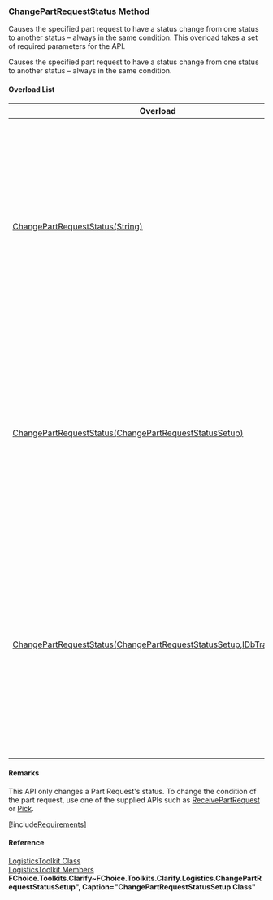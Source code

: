 ﻿### ChangePartRequestStatus Method

Causes the specified part request to have a status change from one status to another status – always in the same condition. This overload takes a set of required parameters for the API.

Causes the specified part request to have a status change from one status to another status – always in the same condition.

#### Overload List

| Overload | Description |
| --- | --- |
| [ChangePartRequestStatus(String)](FChoice.Toolkits.Clarify~FChoice.Toolkits.Clarify.Logistics.LogisticsToolkit~ChangePartRequestStatus(String).md) | Causes the specified part request to have a status change from one status to another status – always in the same condition. This overload takes a set of required parameters for the API.   |
| [ChangePartRequestStatus(ChangePartRequestStatusSetup)](FChoice.Toolkits.Clarify~FChoice.Toolkits.Clarify.Logistics.LogisticsToolkit~ChangePartRequestStatus(ChangePartRequestStatusSetup).md) | Causes the specified part request to have a status change from one status to another status – always in the same condition. This overload takes a setup object.   |
| [ChangePartRequestStatus(ChangePartRequestStatusSetup,IDbTransaction)](FChoice.Toolkits.Clarify~FChoice.Toolkits.Clarify.Logistics.LogisticsToolkit~ChangePartRequestStatus(ChangePartRequestStatusSetup,IDbTransaction).md) | Causes the specified part request to have a status change from one status to another status – always in the same condition. This overload takes a setup object and a database transaction.   |

#### Remarks

This API only changes a Part Request's status. To change the condition of the part request, use one of the supplied APIs such as [ReceivePartRequest](FChoice.Toolkits.Clarify~FChoice.Toolkits.Clarify.Logistics.LogisticsToolkit~ReceivePartRequest.md) or [Pick](FChoice.Toolkits.Clarify~FChoice.Toolkits.Clarify.Logistics.LogisticsToolkit~Pick.md).

[!include[Requirements](../partials/requirements.md)]



#### Reference

[LogisticsToolkit Class](FChoice.Toolkits.Clarify~FChoice.Toolkits.Clarify.Logistics.LogisticsToolkit.md)  
[LogisticsToolkit Members](FChoice.Toolkits.Clarify~FChoice.Toolkits.Clarify.Logistics.LogisticsToolkit_members.md)  
**FChoice.Toolkits.Clarify~FChoice.Toolkits.Clarify.Logistics.ChangePartRequestStatusSetup", Caption="ChangePartRequestStatusSetup Class"**